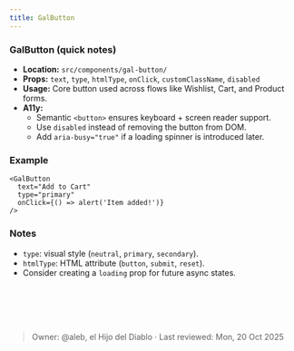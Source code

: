 ```yaml
---
title: GalButton
---
```


### GalButton (quick notes)
- **Location:** `src/components/gal-button/`
- **Props:** `text`, `type`, `htmlType`, `onClick`, `customClassName`, `disabled`
- **Usage:** Core button used across flows like Wishlist, Cart, and Product forms.
- **A11y:**
  - Semantic `<button>` ensures keyboard + screen reader support.
  - Use `disabled` instead of removing the button from DOM.
  - Add `aria-busy="true"` if a loading spinner is introduced later.

### Example
```tsx
<GalButton 
  text="Add to Cart"
  type="primary"
  onClick={() => alert('Item added!')}
/>
```

### Notes
- `type`: visual style (`neutral`, `primary`, `secondary`).
- `htmlType`: HTML attribute (`button`, `submit`, `reset`).
- Consider creating a `loading` prop for future async states.

<br></br>
<br></br>
> Owner: @aleb, el Hijo del Diablo · Last reviewed: Mon, 20 Oct 2025
